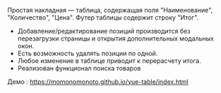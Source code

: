 Простая накладная — таблица, содержащая поля "Наименование", "Количество", "Цена". Футер таблицы содержит  строку "Итог". 

- Добавление/редактирование позиций производится без перезагрузки страницы и открытия дополнительных модальных окон.
- Есть возможность удалять позиции по одной.
- Любое изменение в таблице приводит к перерасчету итога.
- Реализован функционал поиска товаров

Демо : https://momonomonoto.github.io/vue-table/index.html
